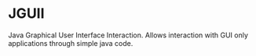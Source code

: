 JGUII
=====

Java Graphical User Interface Interaction. Allows interaction with GUI only applications through simple java code.
